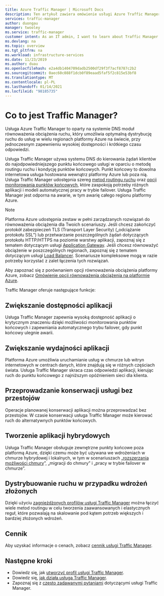 ```yaml
---
title: Azure Traffic Manager | Microsoft Docs
description: Ten artykuł zawiera omówienie usługi Azure Traffic Manager. Sprawdź, czy jest ona dobrym rozwiązaniem w przypadku równoważenia obciążenia ruchu użytkownika w aplikacji.
services: traffic-manager
author: duongau
manager: twooley
ms.service: traffic-manager
customer intent: As an IT admin, I want to learn about Traffic Manager and what I can use it for.
ms.devlang: na
ms.topic: overview
ms.tgt_pltfrm: na
ms.workload: infrastructure-services
ms.date: 11/23/2019
ms.author: duau
ms.openlocfilehash: e2a4db1404709dadb2500df29f3f7acf8787c2b2
ms.sourcegitcommit: 0aec60c088f1dcb0f89eaad5faf5f2c815e53bf8
ms.translationtype: MT
ms.contentlocale: pl-PL
ms.lasthandoff: 01/14/2021
ms.locfileid: "98185735"
---
```

# <a name="what-is-traffic-manager"></a>Co to jest Traffic Manager?
Usługa Azure Traffic Manager to oparty na systemie DNS moduł równoważenia obciążenia ruchu, który umożliwia optymalną dystrybucję ruchu do usług w wielu regionach platformy Azure na świecie, przy jednoczesnym zapewnieniu wysokiej dostępności i krótkiego czasu odpowiedzi.

Usługa Traffic Manager używa systemu DNS do kierowania żądań klientów do najodpowiedniejszego punktu końcowego usługi w oparciu o metodę routingu ruchu i kondycję punktów końcowych. Punkt końcowy to dowolna internetowa usługa hostowana wewnątrz platformy Azure lub poza nią. Usługa Traffic Manager udostępnia szereg [metod routingu ruchu](traffic-manager-routing-methods.md) oraz [opcji monitorowania punktów końcowych](traffic-manager-monitoring.md), które zaspokoją potrzeby różnych aplikacji i modeli automatycznej pracy w trybie failover. Usługa Traffic Manager jest odporna na awarie, w tym awarię całego regionu platformy Azure.

>[!NOTE]
> Platforma Azure udostępnia zestaw w pełni zarządzanych rozwiązań do równoważenia obciążenia dla Twoich scenariuszy. Jeśli chcesz zakończyć protokół zabezpieczeń TLS (Transport Layer Security) („odciążanie protokołu SSL”) lub przetwarzanie poszczególnych żądań dotyczących protokołu HTTP/HTTPS na poziomie warstwy aplikacji, zapoznaj się z tematem dotyczącym usługi [Application Gateway](../application-gateway/overview.md). Jeśli chcesz równoważyć obciążenie w poszczególnych regionach, zapoznaj się z tematem dotyczącym usługi [Load Balancer](../load-balancer/load-balancer-overview.md). Scenariusze kompleksowe mogą w razie potrzeby korzystać z zalet łączenia tych rozwiązań.
>
> Aby zapoznać się z porównaniem opcji równoważenia obciążenia platformy Azure, zobacz [Omówienie opcji równoważenia obciążenia na platformie Azure](/azure/architecture/guide/technology-choices/load-balancing-overview).

Traffic Manager oferuje następujące funkcje:

## <a name="increase-application-availability"></a>Zwiększanie dostępności aplikacji

Usługa Traffic Manager zapewnia wysoką dostępność aplikacji o krytycznym znaczeniu dzięki możliwości monitorowania punktów końcowych i zapewniania automatycznego trybu failover, gdy punkt końcowy ulegnie awarii.
    
## <a name="improve-application-performance"></a>Zwiększanie wydajności aplikacji

Platforma Azure umożliwia uruchamianie usług w chmurze lub witryn internetowych w centrach danych, które znajdują się w różnych częściach świata. Usługa Traffic Manager skraca czas odpowiedzi aplikacji, kierując ruch do punktu końcowego z najniższym opóźnieniem sieci dla klienta.

## <a name="perform-service-maintenance-without-downtime"></a>Przeprowadzanie konserwacji usługi bez przestojów

Operacje planowanej konserwacji aplikacji można przeprowadzać bez przestojów. W czasie konserwacji usługa Traffic Manager może kierować ruch do alternatywnych punktów końcowych.

## <a name="combine-hybrid-applications"></a>Tworzenie aplikacji hybrydowych

Usługa Traffic Manager obsługuje zewnętrzne punkty końcowe poza platformą Azure, dzięki czemu może być używana we wdrożeniach w chmurze hybrydowej i lokalnych, w tym w scenariuszach „[rozszerzania możliwości chmury](https://azure.microsoft.com/overview/what-is-cloud-bursting/)”, „migracji do chmury” i „pracy w trybie failover w chmurze”.

## <a name="distribute-traffic-for-complex-deployments"></a>Dystrybuowanie ruchu w przypadku wdrożeń złożonych

Dzięki użyciu [zagnieżdżonych profilów usługi Traffic Manager](traffic-manager-nested-profiles.md) można łączyć wiele metod routingu w celu tworzenia zaawansowanych i elastycznych reguł, które pozwalają na skalowanie pod kątem potrzeb większych i bardziej złożonych wdrożeń.

## <a name="pricing"></a>Cennik

Aby uzyskać informacje o cenach, zobacz [cennik usługi Traffic Manager](https://azure.microsoft.com/pricing/details/traffic-manager/).


## <a name="next-steps"></a>Następne kroki

- Dowiedz się, jak [utworzyć profil usługi Traffic Manager](./quickstart-create-traffic-manager-profile.md).
- Dowiedz się, [jak działa usługa Traffic Manager](traffic-manager-how-it-works.md).
- Zapoznaj się z [często zadawanymi pytaniami](traffic-manager-FAQs.md) dotyczącymi usługi Traffic Manager.